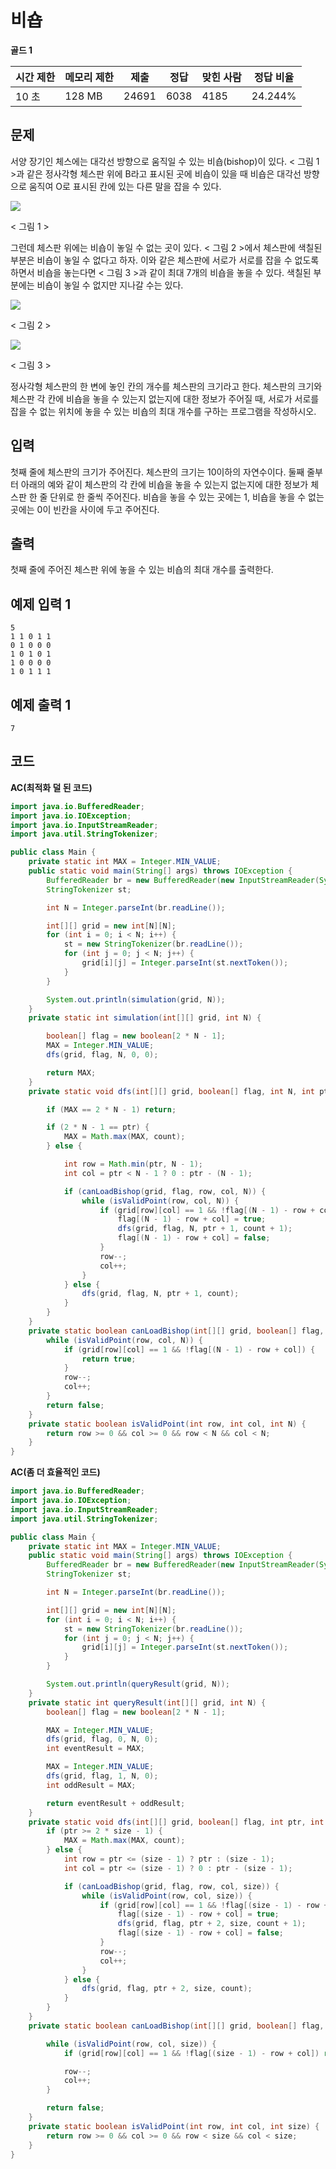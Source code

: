 # 비숍

**골드 1**

|시간 제한|	메모리 제한	|제출|	정답	|맞힌 사람|	정답 비율|
|---|---|---|---|---|---|
|10 초	|128 MB|	24691	|6038|	4185|	24.244%|

## 문제 

서양 장기인 체스에는 대각선 방향으로 움직일 수 있는 비숍(bishop)이 있다. < 그림 1 >과 같은 정사각형 체스판 위에 B라고 표시된 곳에 비숍이 있을 때 비숍은 대각선 방향으로 움직여 O로 표시된 칸에 있는 다른 말을 잡을 수 있다.

![](https://upload.acmicpc.net/c3f4ac55-3e37-4bed-a381-7d407b2f9b4f/-/preview/)

< 그림 1 >

그런데 체스판 위에는 비숍이 놓일 수 없는 곳이 있다. < 그림 2 >에서 체스판에 색칠된 부분은 비숍이 놓일 수 없다고 하자. 이와 같은 체스판에 서로가 서로를 잡을 수 없도록 하면서 비숍을 놓는다면 < 그림 3 >과 같이 최대 7개의 비숍을 놓을 수 있다. 색칠된 부분에는 비숍이 놓일 수 없지만 지나갈 수는 있다.

![](https://upload.acmicpc.net/3d44f5a2-bd28-41bd-9959-0f8f8bfbff3f/-/preview/)

< 그림 2 >

![](https://upload.acmicpc.net/49405f78-09c9-4220-8687-ec3269dd6c1b/-/preview/)

< 그림 3 >

정사각형 체스판의 한 변에 놓인 칸의 개수를 체스판의 크기라고 한다. 체스판의 크기와 체스판 각 칸에 비숍을 놓을 수 있는지 없는지에 대한 정보가 주어질 때, 서로가 서로를 잡을 수 없는 위치에 놓을 수 있는 비숍의 최대 개수를 구하는 프로그램을 작성하시오.

## 입력 

첫째 줄에 체스판의 크기가 주어진다. 체스판의 크기는 10이하의 자연수이다. 둘째 줄부터 아래의 예와 같이 체스판의 각 칸에 비숍을 놓을 수 있는지 없는지에 대한 정보가 체스판 한 줄 단위로 한 줄씩 주어진다. 비숍을 놓을 수 있는 곳에는 1, 비숍을 놓을 수 없는 곳에는 0이 빈칸을 사이에 두고 주어진다.

## 출력 

첫째 줄에 주어진 체스판 위에 놓을 수 있는 비숍의 최대 개수를 출력한다.

## 예제 입력 1

```
5
1 1 0 1 1
0 1 0 0 0
1 0 1 0 1
1 0 0 0 0
1 0 1 1 1
```

## 예제 출력 1

```
7
```

## 코드

**AC(최적화 덜 된 코드)**

```java
import java.io.BufferedReader;
import java.io.IOException;
import java.io.InputStreamReader;
import java.util.StringTokenizer;

public class Main {
    private static int MAX = Integer.MIN_VALUE;
    public static void main(String[] args) throws IOException {
        BufferedReader br = new BufferedReader(new InputStreamReader(System.in));
        StringTokenizer st;

        int N = Integer.parseInt(br.readLine());

        int[][] grid = new int[N][N];
        for (int i = 0; i < N; i++) {
            st = new StringTokenizer(br.readLine());
            for (int j = 0; j < N; j++) {
                grid[i][j] = Integer.parseInt(st.nextToken());
            }
        }

        System.out.println(simulation(grid, N));
    }
    private static int simulation(int[][] grid, int N) {

        boolean[] flag = new boolean[2 * N - 1];
        MAX = Integer.MIN_VALUE;
        dfs(grid, flag, N, 0, 0);

        return MAX;
    }
    private static void dfs(int[][] grid, boolean[] flag, int N, int ptr, int count) {

        if (MAX == 2 * N - 1) return;

        if (2 * N - 1 == ptr) {
            MAX = Math.max(MAX, count);
        } else {

            int row = Math.min(ptr, N - 1);
            int col = ptr < N - 1 ? 0 : ptr - (N - 1);

            if (canLoadBishop(grid, flag, row, col, N)) {
                while (isValidPoint(row, col, N)) {
                    if (grid[row][col] == 1 && !flag[(N - 1) - row + col]) {
                        flag[(N - 1) - row + col] = true;
                        dfs(grid, flag, N, ptr + 1, count + 1);
                        flag[(N - 1) - row + col] = false;
                    }
                    row--;
                    col++;
                }
            } else {
                dfs(grid, flag, N, ptr + 1, count);
            }
        }
    }
    private static boolean canLoadBishop(int[][] grid, boolean[] flag, int row, int col, int N) {
        while (isValidPoint(row, col, N)) {
            if (grid[row][col] == 1 && !flag[(N - 1) - row + col]) {
                return true;
            }
            row--;
            col++;
        }
        return false;
    }
    private static boolean isValidPoint(int row, int col, int N) {
        return row >= 0 && col >= 0 && row < N && col < N;
    }
}
```

**AC(좀 더 효율적인 코드)**

```java
import java.io.BufferedReader;
import java.io.IOException;
import java.io.InputStreamReader;
import java.util.StringTokenizer;

public class Main {
    private static int MAX = Integer.MIN_VALUE;
    public static void main(String[] args) throws IOException {
        BufferedReader br = new BufferedReader(new InputStreamReader(System.in));
        StringTokenizer st;

        int N = Integer.parseInt(br.readLine());

        int[][] grid = new int[N][N];
        for (int i = 0; i < N; i++) {
            st = new StringTokenizer(br.readLine());
            for (int j = 0; j < N; j++) {
                grid[i][j] = Integer.parseInt(st.nextToken());
            }
        }

        System.out.println(queryResult(grid, N));
    }
    private static int queryResult(int[][] grid, int N) {
        boolean[] flag = new boolean[2 * N - 1];

        MAX = Integer.MIN_VALUE;
        dfs(grid, flag, 0, N, 0);
        int eventResult = MAX;

        MAX = Integer.MIN_VALUE;
        dfs(grid, flag, 1, N, 0);
        int oddResult = MAX;

        return eventResult + oddResult;
    }
    private static void dfs(int[][] grid, boolean[] flag, int ptr, int size, int count) {
        if (ptr >= 2 * size - 1) {
            MAX = Math.max(MAX, count);
        } else {
            int row = ptr <= (size - 1) ? ptr : (size - 1);
            int col = ptr <= (size - 1) ? 0 : ptr - (size - 1);

            if (canLoadBishop(grid, flag, row, col, size)) {
                while (isValidPoint(row, col, size)) {
                    if (grid[row][col] == 1 && !flag[(size - 1) - row + col]) {
                        flag[(size - 1) - row + col] = true;
                        dfs(grid, flag, ptr + 2, size, count + 1);
                        flag[(size - 1) - row + col] = false;
                    }
                    row--;
                    col++;
                }
            } else {
                dfs(grid, flag, ptr + 2, size, count);
            }
        }
    }
    private static boolean canLoadBishop(int[][] grid, boolean[] flag, int row, int col, int size) {

        while (isValidPoint(row, col, size)) {
            if (grid[row][col] == 1 && !flag[(size - 1) - row + col]) return true;

            row--;
            col++;
        }

        return false;
    }
    private static boolean isValidPoint(int row, int col, int size) {
        return row >= 0 && col >= 0 && row < size && col < size;
    }
}
```